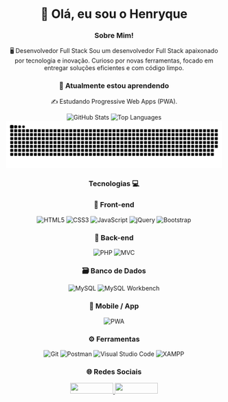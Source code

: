 <div align="center">
  <h1>👋 Olá, eu sou o Henryque </h1>
</div>

<div align="center">
 
  ### Sobre Mim!
   🖥️ Desenvolvedor Full Stack
    Sou um desenvolvedor Full Stack apaixonado por tecnologia e inovação. Curioso por novas ferramentas, focado em entregar soluções eficientes e com código limpo.
 
 ### 🧠 Atualmente estou aprendendo
  ✍️ Estudando Progressive Web Apps (PWA).
</div>

  
<div align="center">
  <img src="https://github-readme-stats.vercel.app/api?username=henryque011&theme=title_color=7A7ADB&icon_color=2234AE&text_color=D3D3D3&bg_color=0,000000,130F40&show_icons=true" alt="GitHub Stats" width="54%" />
  <img src="https://github-readme-stats.vercel.app/api/top-langs/?username=henryque011&layout=compact&theme=title_color=7A7ADB&icon_color=2234AE&text_color=D3D3D3&bg_color=0,000000,130F40" alt="Top Languages" width="41%" />
</div>

<div align="center">
  <picture>
    <source media="(prefers-color-scheme: dark)" srcset="https://raw.githubusercontent.com/platane/platane/output/github-contribution-grid-snake-dark.svg">
    <source media="(prefers-color-scheme: light)" srcset="https://raw.githubusercontent.com/platane/platane/output/github-contribution-grid-snake.svg">
    <img alt="github contribution grid snake animation" src="https://raw.githubusercontent.com/platane/platane/output/github-contribution-grid-snake.svg">
  </picture>
</div>

<div align="center">
 <h3 align="center">Tecnologias 💻</h3>

 ### 🧩 Front-end
  ![HTML5](https://img.shields.io/badge/HTML5-E34F26?style=for-the-badge&logo=html5&logoColor=white) 
  ![CSS3](https://img.shields.io/badge/CSS3-1572B6?style=for-the-badge&logo=css3&logoColor=white)
  ![JavaScript](https://img.shields.io/badge/JavaScript-F7DF1E?style=for-the-badge&logo=javascript&logoColor=black)
  ![jQuery](https://img.shields.io/badge/jQuery-0769AD?style=for-the-badge&logo=jquery&logoColor=white)
  ![Bootstrap](https://img.shields.io/badge/Bootstrap-563D7C?style=for-the-badge&logo=bootstrap&logoColor=white)
  
 ### 🧰 Back-end
  ![PHP](https://img.shields.io/badge/PHP-777BB4?style=for-the-badge&logo=php&logoColor=white)
  ![MVC](https://img.shields.io/badge/MVC-000000?style=for-the-badge&logo=git&logoColor=white)
 
  
 ### 🗃️ Banco de Dados
  ![MySQL](https://img.shields.io/badge/MySQL-4479A1?style=for-the-badge&logo=mysql&logoColor=white)
  ![MySQL Workbench](https://img.shields.io/badge/MySQL_Workbench-4479A1?style=for-the-badge&logo=mysql&logoColor=white)
 
 ### 📱 Mobile / App
  ![PWA](https://img.shields.io/badge/PWA-5A0FC8?style=for-the-badge&logo=pwa&logoColor=white)
 
 ### ⚙️ Ferramentas
  ![Git](https://img.shields.io/badge/Git-F05032?style=for-the-badge&logo=git&logoColor=white)
  ![Postman](https://img.shields.io/badge/Postman-FF6C37?style=for-the-badge&logo=postman&logoColor=white)
  ![Visual Studio Code](https://img.shields.io/badge/VS_Code-007ACC?style=for-the-badge&logo=visualstudiocode&logoColor=white)
  ![XAMPP](https://img.shields.io/badge/XAMPP-FB7A24?style=for-the-badge&logo=xampp&logoColor=white)
  
  <div>
    
   ### 🌐 Redes Sociais

   <a href = "https://www.linkedin.com/in/henryque-nonato-silva-300116265/">
     <img src="https://img.shields.io/badge/LinkedIn-0077B5?style=for-the-badge&logo=linkedin&logoColor=white" height="25" width="100">
   </a>
   <a href = "mailto:henryquenonatosilva@gmail.com">
    <img src="https://img.shields.io/badge/Gmail-D14836?style=for-the-badge&logo=gmail&logoColor=white"alvo ="_blank" height="25" width="100">
   </a>
  </div>
</div>



